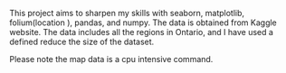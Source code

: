 
This project aims to sharpen my skills with seaborn, matplotlib, folium(location ), pandas, and numpy.
The data is obtained from Kaggle website.
The data includes all the regions in Ontario, and I have used a defined reduce the size of the dataset.

Please note the map data is a cpu intensive command.
